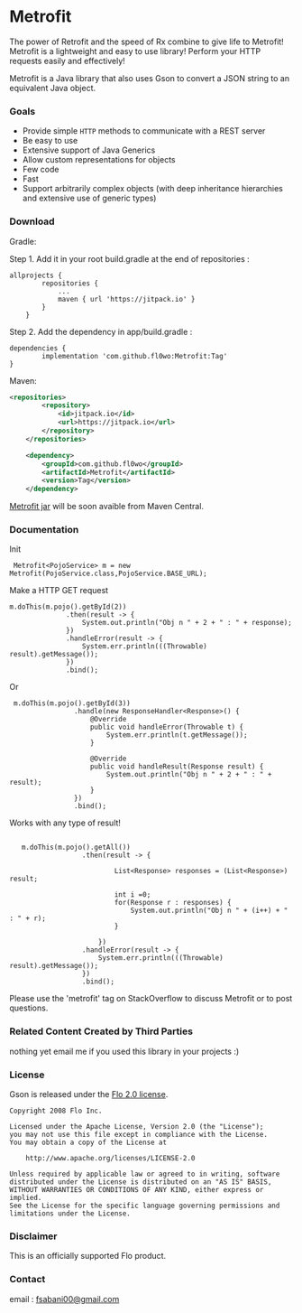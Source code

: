 # Metrofit

The power of Retrofit and the speed of Rx combine to give life to Metrofit!
Metrofit is a lightweight and easy to use library!
Perform your HTTP requests easily and effectively!

Metrofit is a Java library that also uses Gson to convert a JSON string to an equivalent Java object.

### Goals
  * Provide simple `HTTP` methods to communicate with a REST server
  * Be easy to use
  * Extensive support of Java Generics
  * Allow custom representations for objects
  * Few code
  * Fast
  * Support arbitrarily complex objects (with deep inheritance hierarchies and extensive use of generic types)

### Download

Gradle:

Step 1. Add it in your root build.gradle at the end of repositories :
```
allprojects {
		repositories {
			...
			maven { url 'https://jitpack.io' }
		}
	}
  ```
Step 2. Add the dependency in app/build.gradle :

```
dependencies {
        implementation 'com.github.fl0wo:Metrofit:Tag'
}
```

Maven:
```xml
<repositories>
		<repository>
		    <id>jitpack.io</id>
		    <url>https://jitpack.io</url>
		</repository>
	</repositories>

	<dependency>
	    <groupId>com.github.fl0wo</groupId>
	    <artifactId>Metrofit</artifactId>
	    <version>Tag</version>
	</dependency>
```

[Metrofit jar]() will be soon avaible from Maven Central.

### Documentation
 
 Init
 ```
  Metrofit<PojoService> m = new Metrofit(PojoService.class,PojoService.BASE_URL);
 ```
 
 Make a HTTP GET request
 
```
m.doThis(m.pojo().getById(2))
              .then(result -> {
                  System.out.println("Obj n " + 2 + " : " + response);
              })
              .handleError(result -> {
                  System.err.println(((Throwable) result).getMessage());
              })
              .bind();
  ```
  Or 
  
  
  ```
   m.doThis(m.pojo().getById(3))
                  .handle(new ResponseHandler<Response>() {
                      @Override
                      public void handleError(Throwable t) {
                          System.err.println(t.getMessage());
                      }

                      @Override
                      public void handleResult(Response result) {
                          System.out.println("Obj n " + 2 + " : " + result);
                      }
                  })
                  .bind();
  ```
Works with any type of result!

```

   m.doThis(m.pojo().getAll())
                  .then(result -> {

                          List<Response> responses = (List<Response>) result;

                          int i =0;
                          for(Response r : responses) {
                              System.out.println("Obj n " + (i++) + " : " + r);
                          }

                      })
                  .handleError(result -> {
                      System.err.println(((Throwable) result).getMessage());
                  })
                  .bind();
```
 
Please use the 'metrofit' tag on StackOverflow to discuss Metrofit or to post questions.

### Related Content Created by Third Parties
  nothing yet
  email me if you used this library in your projects :)

### License

Gson is released under the [Flo 2.0 license](LICENSE).

```
Copyright 2008 Flo Inc.

Licensed under the Apache License, Version 2.0 (the "License");
you may not use this file except in compliance with the License.
You may obtain a copy of the License at

    http://www.apache.org/licenses/LICENSE-2.0

Unless required by applicable law or agreed to in writing, software
distributed under the License is distributed on an "AS IS" BASIS,
WITHOUT WARRANTIES OR CONDITIONS OF ANY KIND, either express or implied.
See the License for the specific language governing permissions and
limitations under the License.
```

### Disclaimer

This is an officially supported Flo product.

### Contact

email : fsabani00@gmail.com


